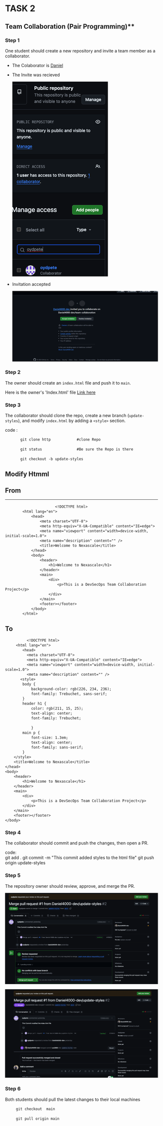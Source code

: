 # **TASK 2**

## Team Collaboration (Pair Programming)**

### Step 1

One student should create a new repository and invite a team member as a collaborator.

 * The Colaborator is [Daniel](https://github.com/Daniel4000-dev/team-collaboration)

 * The Invite was recieved

   ![alt text](<../TASK 2/Screenshot/add_collab.png>) 
* Invitation accepted

  ![alt text](<../TASK 2/Screenshot/collab Page.png>)
   

### Step 2

The owner should create an `index.html` file and push it to `main`. 

Here is the owner's 'Index.html' file [Link here](https://github.com/Daniel4000-dev/team-collaboration/blob/main/index.html)


### Step 3 

The collaborator should clone the repo, create a new branch (`update-styles`), and modify `index.html` by adding a `<style>` section.


 code :    
 
           git clone http            #clone Repo
 
           git status                #Be sure the Repo is there  
           
           git checkout -b update-styles


## Modify Htmml


## From            

 **************************

 
                           <!DOCTYPE html>
            <html lang="en">
                <head>
                    <meta charset="UTF-8">
                    <meta http-equiv="X-UA-Compatible" content="IE=edge">
                    <meta name="viewport" content="width=device-width, initial-scale=1.0">
                    <meta name="description" content="" />
                    <title>Welcome to Nexascale</title>
                </head>
                <body>
                    <header>
                        <h1>Welcome to Nexascale</h1>
                    </header>
                    <main>
                        <div>
                            <p>This is a DevSecOps Team Collaboration Project</p>
                        </div>
                    </main>
                    <footer></footer>
                </body>
            </html>
            






## To

              <!DOCTYPE html>
         <html lang="en">
            <head>
              <meta charset="UTF-8">
              <meta http-equiv="X-UA-Compatible" content="IE=edge">
              <meta name="viewport" content="width=device-width, initial-scale=1.0">
              <meta name="description" content="" />
           <style>
            body {
                background-color: rgb(226, 234, 236);
                font-family: Trebuchet, sans-serif;
            }
            header h1 {
                color: rgb(211, 15, 25);
                text-align: center;
                font-family: Trebuchet;

                }
            main p {
                font-size: 1.3em;
                text-align: center;
                font-family: sans-serif;
            }
        </style>
        <title>Welcome to Nexascale</title>
    </head>
    <body>
        <header>
            <h1>Welcome to Nexascale</h1>
        </header>
        <main>
            <div>
                <p>This is a DevSecOps Team Collaboration Project</p>
            </div>
        </main>
        <footer></footer>
    </body>
</html>


### Step 4

The collaborator should commit and push the changes, then open a PR.

   code:          
               git add .
               git commit -m "This commit added styles to the html file"
               git push origin update-styles 
 
### Step 5 

The repository owner should review, approve, and merge the PR.
 
![alt text](<../TASK 2/Screenshot/open.png>)


![alt text](<../TASK 2/Screenshot/merged.png>)



### Step 6

Both students should pull the latest changes to their local machines

         git checkout  main
 
         git pull origin main





